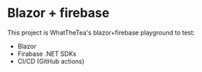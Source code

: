 # Blazor + firebase

This project is WhatTheTea's blazor+firebase playground to test:
- Blazor
- Firabase .NET SDKs
- CI/CD (GitHub actions)
